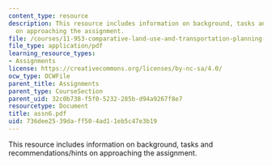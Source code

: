 ```yaml
---
content_type: resource
description: This resource includes information on background, tasks and recommendations/hints
  on approaching the assignment.
file: /courses/11-953-comparative-land-use-and-transportation-planning-spring-2006/736dee2539daff504ad11eb5c47e3b19_assn6.pdf
file_type: application/pdf
learning_resource_types:
- Assignments
license: https://creativecommons.org/licenses/by-nc-sa/4.0/
ocw_type: OCWFile
parent_title: Assignments
parent_type: CourseSection
parent_uid: 32c0b738-f5f0-5232-285b-d94a9267f8e7
resourcetype: Document
title: assn6.pdf
uid: 736dee25-39da-ff50-4ad1-1eb5c47e3b19
---
```

This resource includes information on background, tasks and recommendations/hints on approaching the assignment.